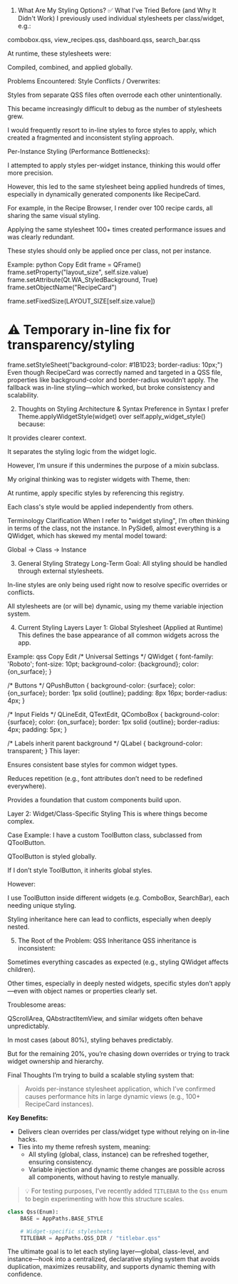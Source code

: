 1. What Are My Styling Options?
✅ What I've Tried Before (and Why It Didn't Work)
I previously used individual stylesheets per class/widget, e.g.:

combobox.qss, view_recipes.qss, dashboard.qss, search_bar.qss

At runtime, these stylesheets were:

Compiled, combined, and applied globally.

Problems Encountered:
Style Conflicts / Overwrites:

Styles from separate QSS files often overrode each other unintentionally.

This became increasingly difficult to debug as the number of stylesheets grew.

I would frequently resort to in-line styles to force styles to apply, which created a fragmented and inconsistent styling approach.

Per-Instance Styling (Performance Bottlenecks):

I attempted to apply styles per-widget instance, thinking this would offer more precision.

However, this led to the same stylesheet being applied hundreds of times, especially in dynamically generated components like RecipeCard.

For example, in the Recipe Browser, I render over 100 recipe cards, all sharing the same visual styling.

Applying the same stylesheet 100+ times created performance issues and was clearly redundant.

These styles should only be applied once per class, not per instance.

Example:
python
Copy
Edit
frame = QFrame()
frame.setProperty("layout_size", self.size.value)
frame.setAttribute(Qt.WA_StyledBackground, True)
frame.setObjectName("RecipeCard")

frame.setFixedSize(LAYOUT_SIZE[self.size.value])

# ⚠️ Temporary in-line fix for transparency/styling
frame.setStyleSheet("background-color: #1B1D23; border-radius: 10px;")
Even though RecipeCard was correctly named and targeted in a QSS file, properties like background-color and border-radius wouldn’t apply. The fallback was in-line styling—which worked, but broke consistency and scalability.

2. Thoughts on Styling Architecture & Syntax
Preference in Syntax
I prefer Theme.applyWidgetStyle(widget) over self.apply_widget_style() because:

It provides clearer context.

It separates the styling logic from the widget logic.

However, I’m unsure if this undermines the purpose of a mixin subclass.

My original thinking was to register widgets with Theme, then:

At runtime, apply specific styles by referencing this registry.

Each class's style would be applied independently from others.

Terminology Clarification
When I refer to "widget styling", I’m often thinking in terms of the class, not the instance.
In PySide6, almost everything is a QWidget, which has skewed my mental model toward:

Global → Class → Instance

3. General Styling Strategy
Long-Term Goal:
All styling should be handled through external stylesheets.

In-line styles are only being used right now to resolve specific overrides or conflicts.

All stylesheets are (or will be) dynamic, using my theme variable injection system.

4. Current Styling Layers
Layer 1: Global Stylesheet (Applied at Runtime)
This defines the base appearance of all common widgets across the app.

Example:
qss
Copy
Edit
/* Universal Settings */
QWidget {
    font-family: 'Roboto';
    font-size: 10pt;
    background-color: {background};
    color: {on_surface};
}

/* Buttons */
QPushButton {
    background-color: {surface};
    color: {on_surface};
    border: 1px solid {outline};
    padding: 8px 16px;
    border-radius: 4px;
}

/* Input Fields */
QLineEdit, QTextEdit, QComboBox {
    background-color: {surface};
    color: {on_surface};
    border: 1px solid {outline};
    border-radius: 4px;
    padding: 5px;
}

/* Labels inherit parent background */
QLabel {
    background-color: transparent;
}
This layer:

Ensures consistent base styles for common widget types.

Reduces repetition (e.g., font attributes don’t need to be redefined everywhere).

Provides a foundation that custom components build upon.

Layer 2: Widget/Class-Specific Styling
This is where things become complex.

Case Example:
I have a custom ToolButton class, subclassed from QToolButton.

QToolButton is styled globally.

If I don’t style ToolButton, it inherits global styles.

However:

I use ToolButton inside different widgets (e.g. ComboBox, SearchBar), each needing unique styling.

Styling inheritance here can lead to conflicts, especially when deeply nested.

5. The Root of the Problem: QSS Inheritance
QSS inheritance is inconsistent:

Sometimes everything cascades as expected (e.g., styling QWidget affects children).

Other times, especially in deeply nested widgets, specific styles don’t apply—even with object names or properties clearly set.

Troublesome areas:

QScrollArea, QAbstractItemView, and similar widgets often behave unpredictably.

In most cases (about 80%), styling behaves predictably.

But for the remaining 20%, you’re chasing down overrides or trying to track widget ownership and hierarchy.

Final Thoughts
I’m trying to build a scalable styling system that:

> Avoids per-instance stylesheet application, which I’ve confirmed causes performance hits in large dynamic views (e.g., 100+ RecipeCard instances).

**Key Benefits:**
- Delivers clean overrides per class/widget type without relying on in-line hacks.
- Ties into my theme refresh system, meaning:
    - All styling (global, class, instance) can be refreshed together, ensuring consistency.
    - Variable injection and dynamic theme changes are possible across all components, without having to restyle manually.

> 💡 For testing purposes, I’ve recently added `TITLEBAR` to the `Qss` enum to begin experimenting with how this structure scales.

```python
class Qss(Enum):
    BASE = AppPaths.BASE_STYLE

    # Widget-specific stylesheets
    TITLEBAR = AppPaths.QSS_DIR / "titlebar.qss"
```

The ultimate goal is to let each styling layer—global, class-level, and instance—hook into a centralized, declarative styling system that avoids duplication, maximizes reusability, and supports dynamic theming with confidence.

